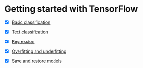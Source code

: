 # Getting started with TensorFlow

- [x] [Basic classification](https://www.tensorflow.org/tutorials/keras/basic_classification)

- [x] [Text classification](https://www.tensorflow.org/tutorials/keras/basic_text_classification)
- [x] [Regression](https://www.tensorflow.org/tutorials/keras/basic_regression)

- [x] [Overfitting and underfitting](https://www.tensorflow.org/tutorials/keras/overfit_and_underfit)

- [x] [Save and restore models](https://www.tensorflow.org/tutorials/keras/save_and_restore_models)
